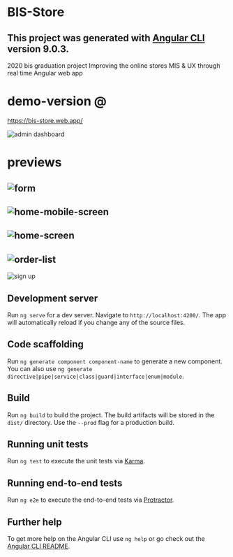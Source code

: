 # BIS-Store

This project was generated with [Angular CLI](https://github.com/angular/angular-cli) version 9.0.3.
--
2020 bis graduation project
Improving the online stores MIS & UX through real time Angular
 web app
# demo-version @
 https://bis-store.web.app/
 
 ![admin dashboard](https://user-images.githubusercontent.com/83171236/164889135-251549da-1e5a-45e3-a567-6ad4ea4fe50b.png)
# previews

 ![form](https://user-images.githubusercontent.com/83171236/164889128-6ce40350-ed47-4af3-843a-f2f5346189a6.png)
--
![home-mobile-screen](https://user-images.githubusercontent.com/83171236/164889140-d0c32c89-a145-4845-9762-c403bf12bbe5.png)
--
![home-screen](https://user-images.githubusercontent.com/83171236/164889143-0c07eefb-5c1d-4c4e-80ae-d5057e923c84.png)
--
![order-list](https://user-images.githubusercontent.com/83171236/164889151-96f67dfb-04da-474e-a017-0bfe2231948b.png)
--
![sign up](https://user-images.githubusercontent.com/83171236/164889155-ca2a80fc-f2b1-474c-a3bb-3db1b3de9523.png)


## Development server

Run `ng serve` for a dev server. Navigate to `http://localhost:4200/`. The app will automatically reload if you change any of the source files.

## Code scaffolding

Run `ng generate component component-name` to generate a new component. You can also use `ng generate directive|pipe|service|class|guard|interface|enum|module`.

## Build

Run `ng build` to build the project. The build artifacts will be stored in the `dist/` directory. Use the `--prod` flag for a production build.

## Running unit tests

Run `ng test` to execute the unit tests via [Karma](https://karma-runner.github.io).

## Running end-to-end tests

Run `ng e2e` to execute the end-to-end tests via [Protractor](http://www.protractortest.org/).

## Further help

To get more help on the Angular CLI use `ng help` or go check out the [Angular CLI README](https://github.com/angular/angular-cli/blob/master/README.md).
